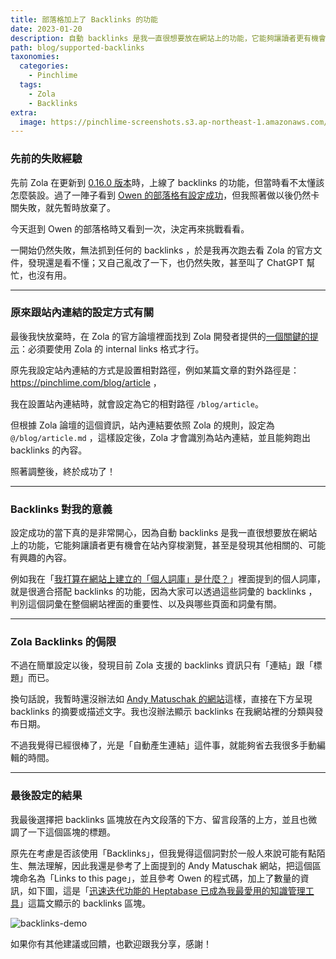 ```yaml
---
title: 部落格加上了 Backlinks 的功能
date: 2023-01-20
description: 自動 backlinks 是我一直很想要放在網站上的功能，它能夠讓讀者更有機會在站內穿梭瀏覽，甚至是發現其他相關的、可能有興趣的內容。
path: blog/supported-backlinks
taxonomies:
  categories: 
    - Pinchlime
  tags: 
    - Zola
    - Backlinks
extra:
  image: https://pinchlime-screenshots.s3.ap-northeast-1.amazonaws.com/backlinks-demo_fu67Vw.webp
---
```


### 先前的失敗經驗

先前 Zola 在更新到 [0.16.0 版本](https://github.com/getzola/zola/releases/tag/v0.16.0)時，上線了 backlinks 的功能，但當時看不太懂該怎麼裝設。過了一陣子看到 [Owen 的部落格有設定成功](https://www.owenyoung.com/en/changelog/#2022-07-09-support-backlinks)，但我照著做以後仍然卡關失敗，就先暫時放棄了。

今天逛到 Owen 的部落格時又看到一次，決定再來挑戰看看。

一開始仍然失敗，無法抓到任何的 backlinks ，於是我再次跑去看 Zola 的官方文件，發現還是看不懂；又自己亂改了一下，也仍然失敗，甚至叫了 ChatGPT 幫忙，也沒有用。

<!-- more -->
---

### 原來跟站內連結的設定方式有關

最後我快放棄時，在 Zola 的官方論壇裡面找到 Zola 開發者提供的[一個關鍵的提示](https://github.com/getzola/zola/issues/1496#issuecomment-1215446770)：必須要使用 Zola 的 internal links 格式才行。

原先我設定站內連結的方式是設置相對路徑，例如某篇文章的對外路徑是：
https://pinchlime.com/blog/article ，

我在設置站內連結時，就會設定為它的相對路徑 `/blog/article`。

但根據 Zola 論壇的這個資訊，站內連結要依照 Zola 的規則，設定為 `@/blog/article.md` ，這樣設定後，Zola 才會識別為站內連結，並且能夠跑出 backlinks 的內容。

照著調整後，終於成功了！

---

### Backlinks 對我的意義

設定成功的當下真的是非常開心，因為自動 backlinks 是我一直很想要放在網站上的功能，它能夠讓讀者更有機會在站內穿梭瀏覽，甚至是發現其他相關的、可能有興趣的內容。

例如我在「[我打算在網站上建立的「個人詞庫」是什麼？](@/snapshots/what-what-is-the-personal-glossary-section-i-plan-to-build-on-my-website.md)」裡面提到的個人詞庫，就是很適合搭配 backlinks 的功能，因為大家可以透過這些詞彙的 backlinks ，判別這個詞彙在整個網站裡面的重要性、以及與哪些頁面和詞彙有關。

---

### Zola Backlinks 的侷限

不過在簡單設定以後，發現目前 Zola 支援的 backlinks 資訊只有「連結」跟「標題」而已。

換句話說，我暫時還沒辦法如 [Andy Matuschak 的網站](https://notes.andymatuschak.org/About_these_notes?stackedNotes=z4SDCZQeRo4xFEQ8H4qrSqd68ucpgE6LU155C)這樣，直接在下方呈現 backlinks 的摘要或描述文字。我也沒辦法顯示 backlinks 在我網站裡的分類與發布日期。



不過我覺得已經很棒了，光是「自動產生連結」這件事，就能夠省去我很多手動編輯的時間。

---

### 最後設定的結果

我最後選擇把 backlinks 區塊放在內文段落的下方、留言段落的上方，並且也微調了一下這個區塊的標題。

原先在考慮是否該使用「Backlinks」，但我覺得這個詞對於一般人來說可能有點陌生、無法理解，因此我還是參考了上面提到的 Andy Matuschak 網站，把這個區塊命名為「Links to this page」，並且參考 Owen 的程式碼，加上了數量的資訊，如下圖，這是「[迅速迭代功能的 Heptabase 已成為我最愛用的知識管理工具](@/blog/heptabase-has-already-become-my-favorite-pkm-tool.md)」這篇文顯示的 backlinks 區塊。

<img src="https://pinchlime-screenshots.s3.ap-northeast-1.amazonaws.com/backlinks-demo_fu67Vw.webp" loading="lazy" alt="backlinks-demo" align=center />

如果你有其他建議或回饋，也歡迎跟我分享，感謝！